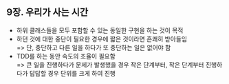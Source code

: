 ## 9장. 우리가 사는 시간
   
- 하위 클래스들을 모두 포함할 수 있는 동일한 구현을 하는 것이 목적
- 하던 것에 대한 중단이 필요한 경우에 짧은 것이라면 흔쾌히 받아들임  
  => 단, 중단하고 다른 일을 하다가 또 중단하는 일은 없어야 함
- TDD를 하는 동안 속도의 조율이 필요함  
  => 큰 일을 진행하다가 문제가 발생했을 경우 작은 단계부터, 작은 단계부터 진행하다가 답답할 경우 단위를 크게 하여 진행